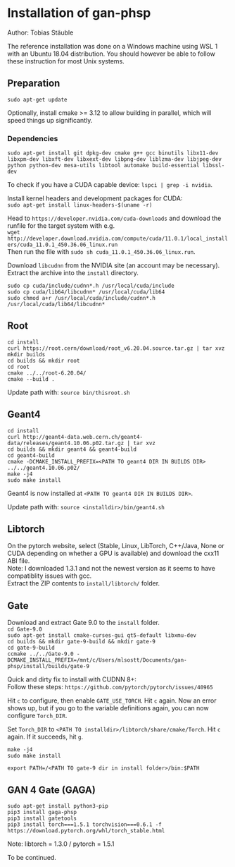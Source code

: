 # Installation of gan-phsp #

Author: Tobias Stäuble

The reference installation was done on a Windows machine using WSL 1 with an Ubuntu 18.04 distribution. You should however be able to follow these instruction for most Unix systems.

## Preparation
`sudo apt-get update`  

Optionally, install cmake >= 3.12 to allow building in parallel, which will speed things up significantly.  

### Dependencies 
`sudo apt-get install git dpkg-dev cmake g++ gcc binutils libx11-dev libxpm-dev libxft-dev libxext-dev libpng-dev liblzma-dev libjpeg-dev python python-dev mesa-utils libtool automake build-essential libssl-dev`  

To check if you have a CUDA capable device: `lspci | grep -i nvidia`.  

Install kernel headers and development packages for CUDA:  
`sudo apt-get install linux-headers-$(uname -r)`

Head to `https://developer.nvidia.com/cuda-downloads` and download the runfile for the target system with e.g.  
`wget http://developer.download.nvidia.com/compute/cuda/11.0.1/local_installers/cuda_11.0.1_450.36.06_linux.run`  
Then run the file with `sudo sh cuda_11.0.1_450.36.06_linux.run`.  

Download `libcudnn` from the NVIDIA site (an account may be necessary). Extract the archive into the `install` directory.  

`sudo cp cuda/include/cudnn*.h /usr/local/cuda/include`  
`sudo cp cuda/lib64/libcudnn* /usr/local/cuda/lib64`  
`sudo chmod a+r /usr/local/cuda/include/cudnn*.h /usr/local/cuda/lib64/libcudnn*`

## Root
`cd install`  
`curl https://root.cern/download/root_v6.20.04.source.tar.gz | tar xvz`  
`mkdir builds`  
`cd builds && mkdir root`  
`cd root`  
`cmake ../../root-6.20.04/`  
`cmake --build .`  

Update path with: `source bin/thisroot.sh`

## Geant4
`cd install`  
`curl http://geant4-data.web.cern.ch/geant4-data/releases/geant4.10.06.p02.tar.gz | tar xvz`  
`cd builds && mkdir geant4 && geant4-build`  
`cd geant4-build`  
`cmake -DCMAKE_INSTALL_PREFIX=<PATH TO geant4 DIR IN BUILDS DIR> ../../geant4.10.06.p02/`  
`make -j4`  
`sudo make install`  

Geant4 is now installed at `<PATH TO geant4 DIR IN BUILDS DIR>`.

Update path with: `source <installdir>/bin/geant4.sh`

## Libtorch
On the pytorch website, select (Stable, Linux, LibTorch, C++/Java, None or CUDA depending on whether a GPU is available) and download the cxx11 ABI file.  
Note: I downloaded 1.3.1 and not the newest version as it seems to have compatiblity issues with gcc.  
Extract the ZIP contents to `install/libtorch/` folder.  


## Gate
Download and extract Gate 9.0 to the `install` folder.  
`cd Gate-9.0`  
`sudo apt-get install cmake-curses-gui qt5-default libxmu-dev`  
`cd builds && mkdir gate-9-build && mkdir gate-9`  
`cd gate-9-build`  
`ccmake ../../Gate-9.0 -DCMAKE_INSTALL_PREFIX=/mnt/c/Users/mlsostt/Documents/gan-phsp/install/builds/gate-9`  

Quick and dirty fix to install with CUDNN 8+:  
Follow these steps: `https://github.com/pytorch/pytorch/issues/40965`  





Hit `c` to configure, then enable `GATE_USE_TORCH`. Hit `c` again. Now an error shows up, but if you go to the variable definitions again, you can now configure `Torch_DIR`.

Set `Torch_DIR` to `<PATH TO installdir>/libtorch/share/cmake/Torch`. Hit `c` again. If it succeeds, hit `g`. 

`make -j4`  
`sudo make install`

`export PATH=/<PATH TO gate-9 dir in install folder>/bin:$PATH`


## GAN 4 Gate (GAGA)
`sudo apt-get install python3-pip`  
`pip3 install gaga-phsp`  
`pip3 install gatetools`  
`pip3 install torch===1.5.1 torchvision===0.6.1 -f https://download.pytorch.org/whl/torch_stable.html`  

Note: libtorch = 1.3.0 / pytorch = 1.5.1


To be continued.